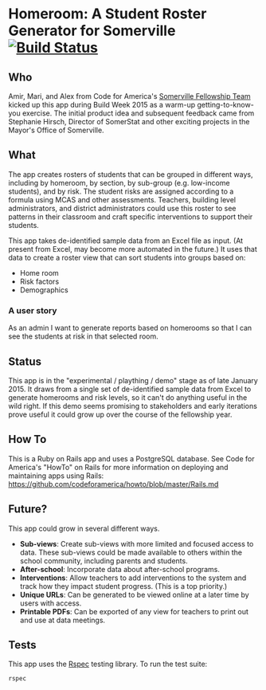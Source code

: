 # Homeroom: A Student Roster Generator for Somerville [![Build Status](https://travis-ci.org/codeforamerica/Homeroom.svg?branch=master)][travis]
[travis]: https://travis-ci.org/codeforamerica/Homeroom

## Who 
Amir, Mari, and Alex from Code for America's [Somerville Fellowship Team](http://www.codeforamerica.org/governments/somerville/) kicked up this app during Build Week 2015 as a warm-up getting-to-know-you exercise. The initial product idea and subsequent feedback came from Stephanie Hirsch, Director of SomerStat and other exciting projects in the Mayor's Office of Somerville. 

## What
The app creates rosters of students that can be grouped in different ways, including by homeroom, by section, by sub-group (e.g. low-income students), and by risk. The student risks are assigned according to a formula using MCAS and other assessments. Teachers, building level administrators, and district administrators could use this roster to see patterns in their classroom and craft specific interventions to support their students. 

This app takes de-identified sample data from an Excel file as input. (At present from Excel, may become more automated in the future.) It uses that data to create a roster view that can sort students into groups based on:

* Home room
* Risk factors
* Demographics

### A user story
As an admin I want to generate reports based on homerooms so that I can see the students at risk in that selected room.

## Status
This app is in the "experimental / plaything / demo" stage as of late January 2015. It draws from a single set of de-identified sample data from Excel to generate homerooms and risk levels, so it can't do anything useful in the wild right. If this demo seems promising to stakeholders and early iterations prove useful it could grow up over the course of the fellowship year.

## How To
This is a Ruby on Rails app and uses a PostgreSQL database. See Code for America's "HowTo" on Rails for more information on deploying and maintaining apps using Rails: https://github.com/codeforamerica/howto/blob/master/Rails.md

## Future? 
This app could grow in several different ways.
* __Sub-views__:  Create sub-views with more limited and focused access to data. These sub-views could be made available to others within the school community, including parents and students. 
* __After-school__:  Incorporate data about after-school programs. 
* __Interventions__:  Allow teachers to add interventions to the system and track how they impact student progress. (This is a top priority.)
* __Unique URLs__: Can be generated to be viewed online at a later time by users with access.
* __Printable PDFs__: Can be exported of any view for teachers to print out and use at data meetings. 

## Tests
This app uses the [Rspec](https://www.relishapp.com/rspec/rspec-rails/v/3-2/docs) testing library. To run the test suite:

```
rspec
```